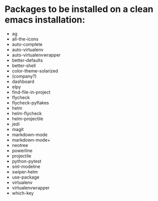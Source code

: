 # Packages to be installed on a clean emacs installation:
* ag
* all-the-icons
* auto-complete
* auto-virtualenv
* auto-virtualenvwrapper
* better-defaults
* better-shell
* color-theme-solarized
* (company?)
* dashboard
* elpy
* find-file-in-project
* flycheck
* flycheck-pyflakes
* helm
* helm-flycheck
* helm-projectile
* jedi
* magit
* markdown-mode
* markdown-mode+
* neotree
* powerline
* projectile
* python-pytest
* sml-modeline
* swiper-helm
* use-package
* virtualenv
* virtualenvwrapper
* which-key
